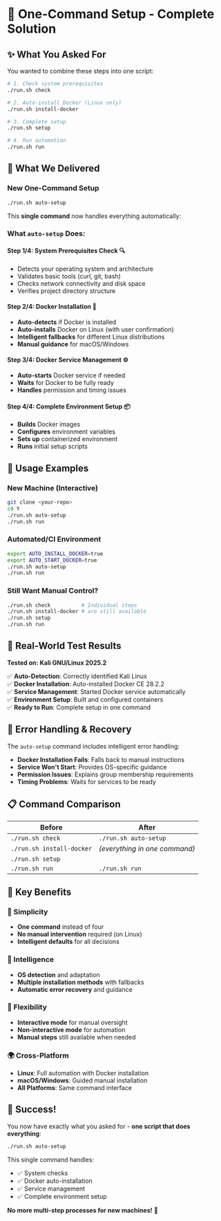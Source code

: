 # 🚀 One-Command Setup - Complete Solution

## ✨ What You Asked For

You wanted to combine these steps into one script:
```bash
# 1. Check system prerequisites
./run.sh check

# 2. Auto-install Docker (Linux only)
./run.sh install-docker

# 3. Complete setup
./run.sh setup

# 4. Run automation
./run.sh run
```

## 🎉 What We Delivered

### **New One-Command Setup**
```bash
./run.sh auto-setup
```

This **single command** now handles everything automatically:

### **What `auto-setup` Does:**

#### **Step 1/4: System Prerequisites Check** 🔍
- Detects your operating system and architecture
- Validates basic tools (curl, git, bash)
- Checks network connectivity and disk space
- Verifies project directory structure

#### **Step 2/4: Docker Installation** 🐳
- **Auto-detects** if Docker is installed
- **Auto-installs** Docker on Linux (with user confirmation)
- **Intelligent fallbacks** for different Linux distributions
- **Manual guidance** for macOS/Windows

#### **Step 3/4: Docker Service Management** ⚙️
- **Auto-starts** Docker service if needed
- **Waits** for Docker to be fully ready
- **Handles** permission and timing issues

#### **Step 4/4: Complete Environment Setup** 📦
- **Builds** Docker images
- **Configures** environment variables
- **Sets up** containerized environment
- **Runs** initial setup scripts

## 🎯 Usage Examples

### **New Machine (Interactive)**
```bash
git clone <your-repo>
cd Y
./run.sh auto-setup
./run.sh run
```

### **Automated/CI Environment**
```bash
export AUTO_INSTALL_DOCKER=true
export AUTO_START_DOCKER=true
./run.sh auto-setup
./run.sh run
```

### **Still Want Manual Control?**
```bash
./run.sh check          # Individual steps
./run.sh install-docker # are still available
./run.sh setup
./run.sh run
```

## 🧪 Real-World Test Results

**Tested on: Kali GNU/Linux 2025.2**

✅ **Auto-Detection**: Correctly identified Kali Linux  
✅ **Docker Installation**: Auto-installed Docker CE 28.2.2  
✅ **Service Management**: Started Docker service automatically  
✅ **Environment Setup**: Built and configured containers  
✅ **Ready to Run**: Complete setup in one command  

## 🔧 Error Handling & Recovery

The `auto-setup` command includes intelligent error handling:

- **Docker Installation Fails**: Falls back to manual instructions
- **Service Won't Start**: Provides OS-specific guidance
- **Permission Issues**: Explains group membership requirements
- **Timing Problems**: Waits for services to be ready

## 📋 Command Comparison

| Before | After |
|--------|-------|
| `./run.sh check` | `./run.sh auto-setup` |
| `./run.sh install-docker` | *(everything in one command)* |
| `./run.sh setup` | |
| `./run.sh run` | `./run.sh run` |

## 🎪 Key Benefits

### **🚀 Simplicity**
- **One command** instead of four
- **No manual intervention** required (on Linux)
- **Intelligent defaults** for all decisions

### **🧠 Intelligence**
- **OS detection** and adaptation
- **Multiple installation methods** with fallbacks
- **Automatic error recovery** and guidance

### **🔄 Flexibility**
- **Interactive mode** for manual oversight
- **Non-interactive mode** for automation
- **Manual steps** still available when needed

### **🌍 Cross-Platform**
- **Linux**: Full automation with Docker installation
- **macOS/Windows**: Guided manual installation
- **All Platforms**: Same command interface

## 🎉 Success!

You now have exactly what you asked for - **one script that does everything**:

```bash
./run.sh auto-setup
```

This single command handles:
- ✅ System checks
- ✅ Docker auto-installation  
- ✅ Service management
- ✅ Complete environment setup

**No more multi-step processes for new machines!** 🎊 